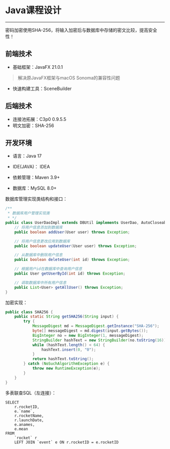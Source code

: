 Java课程设计
===============
-----

密码加密使用SHA-256，将输入加密后与数据库中存储的密文比较，提高安全性！

## 前端技术

- 基础框架：JavaFX 21.0.1
> 解决原JavaFX框架与macOS Sonoma的兼容性问题

- 快速构建工具：SceneBuilder

## 后端技术

- 连接池拓展：C3p0 0.9.5.5
- 明文加密：SHA-256

## 开发环境

- 语言：Java 17

- IDE(JAVA)： IDEA

- 依赖管理：Maven 3.9+

- 数据库：MySQL 8.0+

数据库管理实现类结构和接口：

```java
/**
 * 数据库用户管理实现类
 * */
public class UserDaoImpl extends DBUtil implements UserDao, AutoCloseable {
    // 将用户信息添加到数据库
    public boolean addUser(User user) throws Exception;

    // 将用户信息更改应用到数据库
    public boolean updateUser(User user) throws Exception;

    // 从数据库中删除用户信息
    public boolean deleteUser(int id) throws Exception;

    // 根据用户id在数据库中查询用户信息
    public User getUserById(int id) throws Exception;

    // 调取数据库中所有用户信息
    public List<User> getAllUser() throws Exception;
}
```

加密实现：
```java
public class SHA256 {
    public static String getSHA256(String input) {
        try {
            MessageDigest md = MessageDigest.getInstance("SHA-256");
            byte[] messageDigest = md.digest(input.getBytes());
            BigInteger no = new BigInteger(1, messageDigest);
            StringBuilder hashText = new StringBuilder(no.toString(16));
            while (hashText.length() < 64) {
                hashText.insert(0, "0");
            }
            return hashText.toString();
        } catch (NoSuchAlgorithmException e) {
            throw new RuntimeException(e);
        }
    }
}
```

多表联查SQL（左连接）：
```mysql
SELECT
	r.rocketID,
	e.`name`,
	r.rocketName,
	r.launchDate,
	e.anames,
	e.mean 
FROM
	`rocket` r
	LEFT JOIN `event` e ON r.rocketID = e.rocketID
```